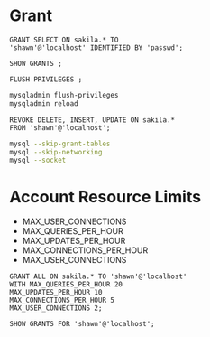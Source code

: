 # Grant

```mysql
GRANT SELECT ON sakila.* TO
'shawn'@'localhost' IDENTIFIED BY 'passwd';
```
```mysql
SHOW GRANTS ;
```
```mysql
FLUSH PRIVILEGES ;
```
```bash
mysqladmin flush-privileges
mysqladmin reload
```
```mysql
REVOKE DELETE, INSERT, UPDATE ON sakila.*
FROM 'shawn'@'localhost';
```
```bash
mysql --skip-grant-tables
mysql --skip-networking
mysql --socket
```

# Account Resource Limits

- MAX_USER_CONNECTIONS
- MAX_QUERIES_PER_HOUR
- MAX_UPDATES_PER_HOUR
- MAX_CONNECTIONS_PER_HOUR
- MAX_USER_CONNECTIONS

```mysql
GRANT ALL ON sakila.* TO 'shawn'@'localhost'
WITH MAX_QUERIES_PER_HOUR 20
MAX_UPDATES_PER_HOUR 10
MAX_CONNECTIONS_PER_HOUR 5
MAX_USER_CONNECTIONS 2;
```
```mysql
SHOW GRANTS FOR 'shawn'@'localhost';
```





